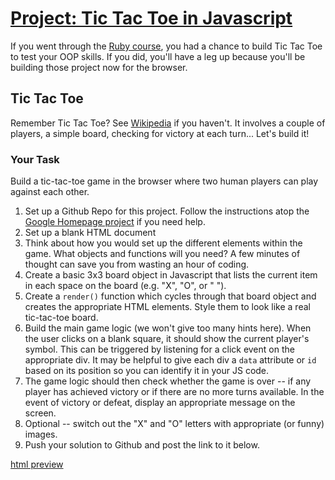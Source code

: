 # [Project: Tic Tac Toe in Javascript](http://www.theodinproject.com/javascript-and-jquery/tic-tac-toe)

If you went through the [Ruby course](/ruby-programming), you had a chance to build Tic Tac Toe to test your OOP skills.  If you did, you'll have a leg up because you'll be building those project now for the browser.

## Tic Tac Toe

Remember Tic Tac Toe? See [Wikipedia](http://en.wikipedia.org/wiki/Tic-tac-toe) if you haven't.  It involves a couple of players, a simple board, checking for victory at each turn... Let's build it!

### Your Task

Build a tic-tac-toe game in the browser where two human players can play against each other.  

1. Set up a Github Repo for this project.  Follow the instructions atop the [Google Homepage project](/web-development-101/html-css) if you need help.
1. Set up a blank HTML document
1. Think about how you would set up the different elements within the game.  What objects and functions will you need? A few minutes of thought can save you from wasting an hour of coding.
2. Create a basic 3x3 board object in Javascript that lists the current item in each space on the board (e.g. "X", "O", or " ").
3. Create a `render()` function which cycles through that board object and creates the appropriate HTML elements.  Style them to look like a real tic-tac-toe board.
4. Build the main game logic (we won't give too many hints here).  When the user clicks on a blank square, it should show the current player's symbol.  This can be triggered by listening for a click event on the appropriate div.  It may be helpful to give each div a `data` attribute or `id` based on its position so you can identify it in your JS code.
3. The game logic should then check whether the game is over -- if any player has achieved victory or if there are no more turns available.  In the event of victory or defeat, display an appropriate message on the screen.
4. Optional -- switch out the "X" and "O" letters with appropriate (or funny) images.
3. Push your solution to Github and post the link to it below.

[html preview](http://htmlpreview.github.io/?https://github.com/AtActionPark/odin_js_tictactoe/blob/master/index.html)
